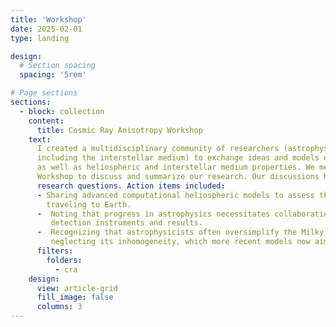 ```yaml
---
title: 'Workshop'
date: 2025-02-01
type: landing

design:
  # Section spacing
  spacing: '5rem'

# Page sections
sections:
  - block: collection
    content:
      title: Cosmic Ray Anisotropy Workshop
    text: 
      I created a multidisciplinary community of researchers (astrophysics, heliophysics, plasma physics, astronomy, 
      including the interstellar medium) to exchange ideas and models on cosmic ray anisotropy and particle propagation 
      as well as heliospheric and interstellar medium properties. We meet biennially at the Cosmic Ray Anisotropy 
      Workshop to discuss and summarize our research. Our discussions have inspired new ideas, collaborations, and 
      research questions. Action items included:
      - Sharing advanced computational heliospheric models to assess the heliosphere’s impact on cosmic-ray particles 
        traveling to Earth.
      -  Noting that progress in astrophysics necessitates collaboration between cosmic-ray experiment teams to improve 
         detection instruments and results.
      -  Recognizing that astrophysicists often oversimplify the Milky Way model when studying cosmic-ray diffusion, 
         neglecting its inhomogeneity, which more recent models now aim to address.
      filters:
        folders:
          - cra
    design:
      view: article-grid
      fill_image: false
      columns: 3
---
```

